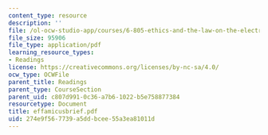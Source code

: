 ```yaml
---
content_type: resource
description: ''
file: /ol-ocw-studio-app/courses/6-805-ethics-and-the-law-on-the-electronic-frontier-fall-2005/274e9f567739a5ddbcee55a3ea81011d_effamicusbrief.pdf
file_size: 95906
file_type: application/pdf
learning_resource_types:
- Readings
license: https://creativecommons.org/licenses/by-nc-sa/4.0/
ocw_type: OCWFile
parent_title: Readings
parent_type: CourseSection
parent_uid: c807d991-0c36-a7b6-1022-b5e758877384
resourcetype: Document
title: effamicusbrief.pdf
uid: 274e9f56-7739-a5dd-bcee-55a3ea81011d
---
```

